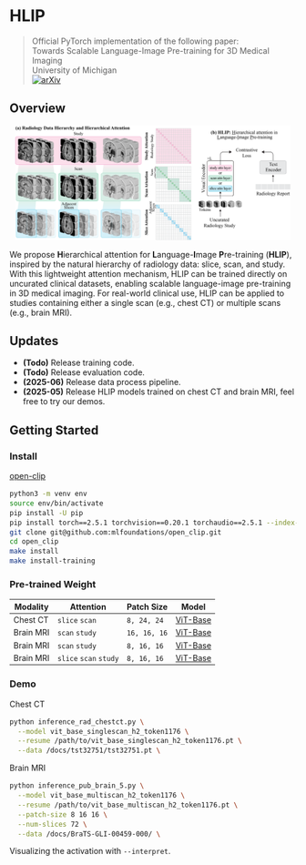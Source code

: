 # HLIP
> Official PyTorch implementation of the following paper:\
> Towards Scalable Language-Image Pre-training for 3D Medical Imaging\
> University of Michigan\
> [![arXiv](https://img.shields.io/badge/arXiv%20paper-2505.21862-b31b1b.svg)](https://arxiv.org/abs/2505.21862)&nbsp;


## Overview
<p align="center"><img src="https://github.com/Zch0414/hlip/blob/master/docs/github.png" width=96% height=96% class="center"></p>

We propose **H**ierarchical attention for **L**anguage-**I**mage **P**re-training (**HLIP**), inspired by the natural hierarchy of radiology data: slice, scan, and study. With this lightweight attention mechanism, HLIP can be trained directly on uncurated clinical datasets, enabling scalable language-image pre-training in 3D medical imaging. For real-world clinical use, HLIP can be applied to studies containing either a single scan (e.g., chest CT) or multiple scans (e.g., brain MRI).

## Updates
- **(Todo)** Release training code.
- **(Todo)** Release evaluation code.
- **(2025-06)** Release data process pipeline.
- **(2025-05)** Release HLIP models trained on chest CT and brain MRI, feel free to try our demos.

## Getting Started

### Install 
[open-clip](https://github.com/mlfoundations/open_clip/tree/main)
```bash
python3 -m venv env
source env/bin/activate
pip install -U pip
pip install torch==2.5.1 torchvision==0.20.1 torchaudio==2.5.1 --index-url https://download.pytorch.org/whl/cu121
git clone git@github.com:mlfoundations/open_clip.git
cd open_clip
make install
make install-training
```

### Pre-trained Weight
| Modality | Attention | Patch Size | Model |
| -------- | -------- | -------- | -------- |
| Chest CT | <code>slice</code> <code>scan</code> | <code>8, 24, 24</code> | [ViT-Base](https://drive.google.com/file/d/1muu7L9H3KaL3nq3fNtN8kKF1eDK3R5Z4/view?usp=drive_link) |
| Brain MRI | <code>scan</code> <code>study</code> | <code>16, 16, 16</code> | [ViT-Base](https://drive.google.com/file/d/1uUdcE0TYx3K2YU7FQMfwb2FsFQjQcGil/view?usp=drive_link) |
| Brain MRI | <code>scan</code> <code>study</code> | <code>8, 16, 16</code> | [ViT-Base](https://drive.google.com/file/d/12BwJvd6IEZynXM8jkled0ND7t11iuySj/view?usp=drive_link) |
| Brain MRI | <code>slice</code> <code>scan</code> <code>study</code> | <code>8, 16, 16</code> | [ViT-Base](https://drive.google.com/file/d/1FgOS3W6LhnhH4gJlbASPopUEXChcjeqy/view?usp=drive_link) |

### Demo
Chest CT
```bash
python inference_rad_chestct.py \
  --model vit_base_singlescan_h2_token1176 \
  --resume /path/to/vit_base_singlescan_h2_token1176.pt \
  --data /docs/tst32751/tst32751.pt \
```
Brain MRI
```bash
python inference_pub_brain_5.py \
  --model vit_base_multiscan_h2_token1176 \
  --resume /path/to/vit_base_multiscan_h2_token1176.pt \
  --patch-size 8 16 16 \
  --num-slices 72 \
  --data /docs/BraTS-GLI-00459-000/ \
```
Visualizing the activation with <code>--interpret</code>.

